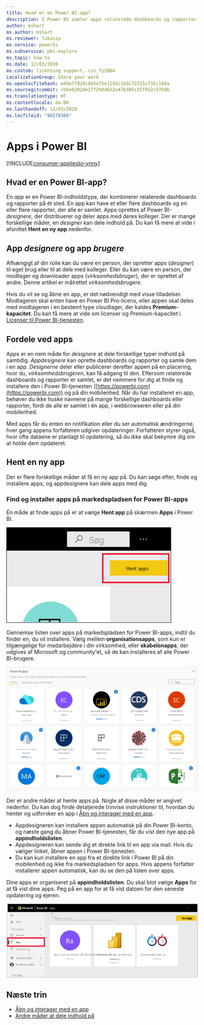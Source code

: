 ```yaml
---
title: Hvad er en Power BI-app?
description: I Power BI samler apps relaterede dashboards og rapporter på ét sted.
author: mihart
ms.author: mihart
ms.reviewer: lukaszp
ms.service: powerbi
ms.subservice: pbi-explore
ms.topic: how-to
ms.date: 12/03/2020
ms.custom: licensing support, css_fy20Q4
LocalizationGroup: Share your work
ms.openlocfilehash: ed9e7f826c8b5e75e1192c16dc72315cf32c1b9a
ms.sourcegitcommit: cb6e0202de27f29dd622e47b305c15f952c5769b
ms.translationtype: HT
ms.contentlocale: da-DK
ms.lasthandoff: 12/03/2020
ms.locfileid: "96578308"
---
```

# <a name="apps-in-power-bi"></a>Apps i Power BI

[!INCLUDE[consumer-appliesto-ynny](../includes/consumer-appliesto-ynny.md)]


## <a name="what-is-a-power-bi-app"></a>Hvad er en Power BI-app?
En *app* er en Power BI-indholdstype, der kombinerer relaterede dashboards og rapporter på ét sted. En app kan have et eller flere dashboards og en eller flere rapporter, der alle er samlet. Apps oprettes af Power BI-*designere*, der distribuerer og deler apps med deres kolleger. Der er mange forskellige måder, en *designer* kan dele indhold på. Du kan få mere at vide i afsnittet **Hent en ny app** nedenfor. 


## <a name="app-designers-and-app-users"></a>App *designere* og app *brugere*
Afhængigt af din rolle kan du være en person, der opretter apps (*designer*) til eget brug eller til at dele med kolleger. Eller du kan være en person, der modtager og downloader apps (*virksomhedsbruger*), der er oprettet af andre. Denne artikel er målrettet *virksomhedsbrugere*.

Hvis du vil se og åbne en app, er det nødvendigt med visse tilladelser. Modtageren skal enten have en Power BI Pro-licens, eller appen skal deles med modtageren i en bestemt type cloudlager, der kaldes **Premium-kapacitet**. Du kan få mere at vide om licenser og Premium-kapacitet i [Licenser til Power BI-tjenesten](end-user-license.md).

## <a name="advantages-of-apps"></a>Fordele ved apps
Apps er en nem måde for *designere* at dele forskellige typer indhold på samtidig. *Appdesignere* kan oprette dashboards og rapporter og samle dem i en app. *Designerne* deler eller publicerer derefter appen på en placering, hvor du, *virksomhedsbrugeren*, kan få adgang til den. Eftersom relaterede dashboards og rapporter er samlet, er det nemmere for dig at finde og installere den i Power BI-tjenesten ([https://powerbi.com](https://powerbi.com)) og på din mobilenhed. Når du har installeret en app, behøver du ikke huske navnene på mange forskellige dashboards eller rapporter, fordi de alle er samlet i én app, i webbrowseren eller på din mobilenhed.

Med apps får du enten en notifikation eller du ser automatisk ændringerne, hver gang appens forfatteren udgiver opdateringer. Forfatteren styrer også, hvor ofte dataene er planlagt til opdatering, så du ikke skal bekymre dig om at holde dem opdateret. 

<!-- add conceptual art -->
## <a name="get-a-new-app"></a>Hent en ny app
Der er flere forskellige måder at få en ny app på. Du kan søge efter, finde og installere apps, og appdesignere kan dele apps med dig. 

### <a name="find-and-install-apps-from-the-power-bi-apps-marketplace"></a>Find og installer apps på markedspladsen for Power BI-apps
Én måde at finde apps på er at vælge **Hent app** på skærmen **Apps** i Power BI. 

![Skærmbillede af skærmen Apps, der viser ikonet Hent apps](./media/end-user-apps/power-bi-get-apps-button.png)

Gennemse listen over apps på markedspladsen for Power BI-apps, indtil du finder en, du vil installere. Vælg mellem **organisationsapps**, som kun er tilgængelige for medarbejdere i din virksomhed, eller **skabelonapps**, der udgives af Microsoft og community'et, så de kan installeres af alle Power BI-brugere. 

![Markedsplads for Power BI-apps](./media/end-user-apps/power-bi-app-marketplace.png)

Der er andre måder at hente apps på. Nogle af disse måder er angivet nedenfor. Du kan dog finde detaljerede trinvise instruktioner til, hvordan du henter og udforsker en app i [Åbn og interager med en app](end-user-app-view.md).

* Appdesigneren kan installere appen automatisk på din Power BI-konto, og næste gang du åbner Power BI-tjenesten, får du vist den nye app på **appindholdslisten**. 
* Appdesigneren kan sende dig et direkte link til en app via mail. Hvis du vælger linket, åbner appen i Power BI-tjenesten.
* Du kan kun installere en app fra et direkte link i Power BI på din mobilenhed og ikke fra markedspladsen for apps. Hvis appens forfatter installerer appen automatisk, kan du se den på listen over apps. 


Dine apps er organiseret på **appindholdslisten**. Du skal blot vælge **Apps** for at få vist dine apps. Peg på en app for at få vist datoen for den seneste opdatering og ejeren. 

![Apps i Power BI](./media/end-user-apps/power-bi-apps.png)


## <a name="next-steps"></a>Næste trin
* [Åbn og interager med en app](end-user-app-view.md)
* [Andre måder at dele indhold på](end-user-shared-with-me.md)

